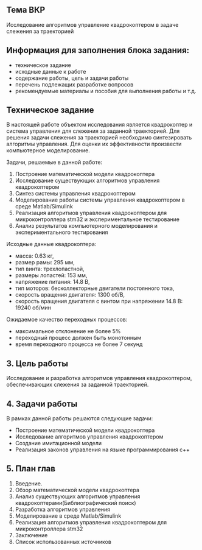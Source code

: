 ## Тема ВКР

Исследование алгоритмов управление квадрокоптером в задаче слежения за траекторией


## Информация для заполнения блока задания: 
- техническое задание
- исходные данные к работе
- содержание работы, цель и задачи работы
- перечень подлежащих разработке вопросов
- рекомендуемые материалы и пособия для выполнения работы и т.д.


## Техническое задание

В настоящей работе объектом исследования является квадрокоптер и система 
управления для слежения за заданной траекторией. Для решения задачи слежения 
за траекторией необходимо синтезировать алгоритмы управления. Для оценки их 
эффективности произвести компьютерное моделирование.

Задачи, решаемые в данной работе:
1. Построение математической модели квадрокоптера
2. Исследование существующих алгоритмов управления квадрокоптером
3. Синтез системы управления квадрокоптером
4. Моделирование работы системы управления квадрокоптером в среде Matlab/Simulink
5. Реализация алгоритмов управления квадрокоптером для микроконтроллера stm32 и экспериментальное тестирование 
7. Анализ результатов компьютерного моделирования и экспериментального тестирования

Исходные данные квадрокоптера:
- масса: 0.63 кг,
- размер рамы: 295 мм,
- тип винта: трехлопастной,
- размеры лопастей: 153 мм,
- напряжение питания: 14.8 В,
- тип моторов: бесколлекторные двигатели постоянного тока,
- скорость вращения двигателя: 1300 об/В,
- скорость вращения двигателя с винтом при напряжении 14.8 В: 19240 об/мин

Ожидаемое качество переходных процессов:
- максимальное отклонение не более 5%
- переходный процесс должен быть монотонным
- время переходного процесса не более 7 секунд



## 3. Цель работы

Исследование и разработка алгоритмов управления квадрокоптером, обеспечивающих слежения за заданной траекторией.

## 4. Задачи работы

В рамках данной работы решаются следующие задачи: 
- Построение математической модели квадрокоптера
- Исследование алгоритмов управления квадрокоптером
- Создание имитационной модели
- Реализация законов управления на языке программирования c++

## 5. План глав

1. Введение.  
2. Обзор математической модели квадрокоптера
3. Анализ существующих алгоритмов управления квадрокоптерами(Библиографический поиск)
4. Разработка алгоритмов управления
5. Моделирование в среде Matlab/Simulink
6. Реализация алгоритмов управления квадрокоптером для микроконтроллера stm32
7. Заключение
8. Список использованных источников